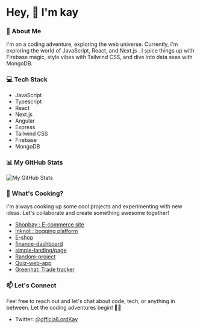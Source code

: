 # Hey, 👋 I'm kay

### 🚀 About Me
I'm on a coding adventure, exploring the web universe. Currently, i'm exploring the world of JavaScript, React, and Next.js . I spice things up with Firebase magic, style vibes with Tailwind CSS, and dive into data seas with MongoDB.

### 💻 Tech Stack
- JavaScript
- Typescript
- React
- Next.js
- Angular
- Express
- Tailwind CSS
- Firebase
- MongoDB

### 📊 My GitHub Stats
![My GitHub Stats](https://github-readme-stats.vercel.app/api?username=kindnesskay&show_icons=true&count_private=true&hide=contribs,prs&theme=radical)

### 🌟 What's Cooking?
I'm always cooking up some cool projects and experimenting with new ideas. Let's collaborate and create something awesome together!
- [Shopbay : E-commerce site](https://shopbay.vercel.app)
- [Inknot : bogging platform](https://inknot.vercel.app)
- [E-shop](https://eshop-nine-beta.vercel.app)
- [finance-dashboard](https://finance-dashboard-xx.vercel.app)
- [simple-landing/page ](https://first-angular-web-app.vercel.app/) 
- [Random-project](https://random-project-generator.vercel.app)
- [Quiz-web-app](https://simple-quiz-beryl.vercel.app/)
- [Greenhat: Trade tracker](https://greenhatapp.vercel.app)
### 📫 Let's Connect
Feel free to reach out and let's chat about code, tech, or anything in between. Let the coding adventures begin! 🌈✨
- Twitter: [@officialLordKay](https://twitter.com/officialLordKay)
